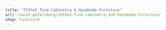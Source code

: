 ```yaml
---
title: "T2theS Fine Cabinetry & Handmade Furniture"
url: /saint-petersburg/t2thes-fine-cabinetry-and-handmade-furniture/
shop: furniture
---
```

